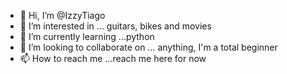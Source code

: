 - 👋 Hi, I’m @IzzyTiago
- 👀 I’m interested in ... guitars, bikes and movies
- 🌱 I’m currently learning ...python
- 💞️ I’m looking to collaborate on ... anything, I'm a total beginner
- 📫 How to reach me ...reach me here for now

<!---
IzzyTiago/IzzyTiago is a ✨ special ✨ repository because its `README.md` (this file) appears on your GitHub profile.
You can click the Preview link to take a look at your changes.
--->
